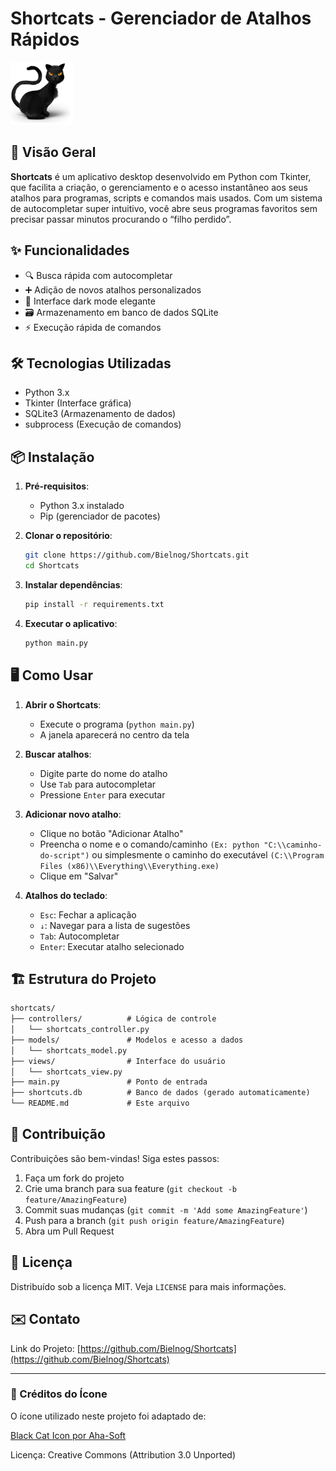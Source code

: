 # Shortcats - Gerenciador de Atalhos Rápidos

<img src="assets/cato.png" width="100">

## 📌 Visão Geral

**Shortcats** é um aplicativo desktop desenvolvido em Python com Tkinter, que facilita a criação, o gerenciamento e o acesso instantâneo aos seus atalhos para programas, scripts e comandos mais usados. Com um sistema de autocompletar super intuitivo, você abre seus programas favoritos sem precisar passar minutos procurando o “filho perdido”.

## ✨ Funcionalidades

- 🔍 Busca rápida com autocompletar
- ➕ Adição de novos atalhos personalizados
- 🎨 Interface dark mode elegante
- 🗃️ Armazenamento em banco de dados SQLite
- ⚡ Execução rápida de comandos

## 🛠️ Tecnologias Utilizadas

- Python 3.x
- Tkinter (Interface gráfica)
- SQLite3 (Armazenamento de dados)
- subprocess (Execução de comandos)

## 📦 Instalação

1. **Pré-requisitos**:

   - Python 3.x instalado
   - Pip (gerenciador de pacotes)

2. **Clonar o repositório**:

   ```bash
   git clone https://github.com/Bielnog/Shortcats.git
   cd Shortcats
   ```

3. **Instalar dependências**:

   ```bash
   pip install -r requirements.txt
   ```

4. **Executar o aplicativo**:

   ```bash
   python main.py
   ```

## 🖥️ Como Usar

1. **Abrir o Shortcats**:

   - Execute o programa (`python main.py`)
   - A janela aparecerá no centro da tela

2. **Buscar atalhos**:

   - Digite parte do nome do atalho
   - Use `Tab` para autocompletar
   - Pressione `Enter` para executar

3. **Adicionar novo atalho**:

   - Clique no botão "Adicionar Atalho"
   - Preencha o nome e o comando/caminho `(Ex: python "C:\\caminho-do-script")`
     ou simplesmente o caminho do executável `(C:\\Program Files (x86)\\Everything\\Everything.exe)`
   - Clique em "Salvar"

4. **Atalhos do teclado**:
   - `Esc`: Fechar a aplicação
   - `↓`: Navegar para a lista de sugestões
   - `Tab`: Autocompletar
   - `Enter`: Executar atalho selecionado

## 🏗️ Estrutura do Projeto

```txt
shortcats/
├── controllers/          # Lógica de controle
│   └── shortcats_controller.py
├── models/               # Modelos e acesso a dados
│   └── shortcats_model.py
├── views/                # Interface do usuário
│   └── shortcats_view.py
├── main.py               # Ponto de entrada
├── shortcuts.db          # Banco de dados (gerado automaticamente)
└── README.md             # Este arquivo
```

## 🤝 Contribuição

Contribuições são bem-vindas! Siga estes passos:

1. Faça um fork do projeto
2. Crie uma branch para sua feature (`git checkout -b feature/AmazingFeature`)
3. Commit suas mudanças (`git commit -m 'Add some AmazingFeature'`)
4. Push para a branch (`git push origin feature/AmazingFeature`)
5. Abra um Pull Request

## 📄 Licença

Distribuído sob a licença MIT. Veja `LICENSE` para mais informações.

## ✉️ Contato

Link do Projeto: [https://github.com/Bielnog/Shortcats](https://github.com/Bielnog/Shortcats)

---

### 🎨 Créditos do Ícone

O ícone utilizado neste projeto foi adaptado de:

[Black Cat Icon por Aha-Soft](https://www.iconfinder.com/icons/205616/animal_animals_avatar_black_cat_catty_danger_evil_fantasy_halloween_head_horror_kitty_lovely_monster_pet_phh_problem_pussy_scary_spooky_tomcat_icon)

Licença: Creative Commons (Attribution 3.0 Unported)
